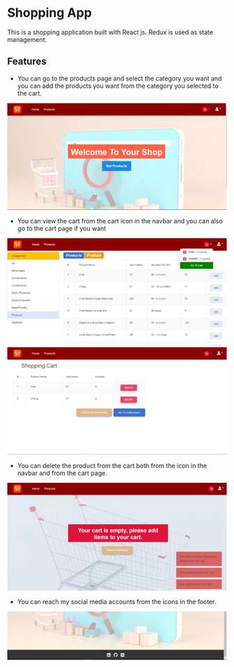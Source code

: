 # Shopping App

This is a shopping application built with React js. Redux is used as state management. 

## Features

* You can go to the products page and select the category you want and you can add the products you want from the category you selected to the cart.

![page view1](./shopping-1.PNG)

* You can view the cart from the cart icon in the navbar and you can also go to the cart page if you want

![page view2](./shopping-2.PNG)
![page view3](./shopping-3.PNG)

* You can delete the product from the cart both from the icon in the navbar and from the cart page.

![page view4](./shopping-4.PNG)

* You can reach my social media accounts from the icons in the footer.

![page view5](./shopping-5.PNG)

